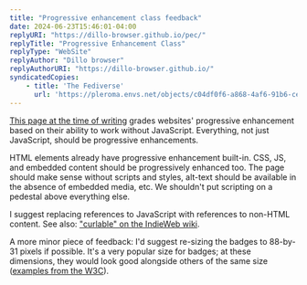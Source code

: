 ```yaml
---
title: "Progressive enhancement class feedback"
date: 2024-06-23T15:46:01-04:00
replyURI: "https://dillo-browser.github.io/pec/"
replyTitle: "Progressive Enhancement Class"
replyType: "WebSite"
replyAuthor: "Dillo browser"
replyAuthorURI: "https://dillo-browser.github.io/"
syndicatedCopies:
    - title: 'The Fediverse'
      url: 'https://pleroma.envs.net/objects/c04df0f6-a868-4af6-91b6-ce6e5b76c399'
---
```


[This page at the time of writing](https://web.archive.org/web/20240623192730/https://dillo-browser.github.io/pec/) grades websites' progressive enhancement based on their ability to work without JavaScript. Everything, not just JavaScript, should be progressive enhancements.

HTML elements already have progressive enhancement built-in. CSS, JS, and embedded content should be progressively enhanced too. The page should make sense without scripts and styles, alt-text should be available in the absence of embedded media, etc. We shouldn't put scripting on a pedestal above everything else.

I suggest replacing references to JavaScript with references to non-HTML content. See also: ["curlable" on the IndieWeb wiki](https://indieweb.org/curlable).

A more minor piece of feedback: I'd suggest re-sizing the badges to 88-by-31 pixels if possible. It's a very popular size for badges; at these dimensions, they would look good alongside others of the same size ([examples from the W3C](https://www.w3.org/QA/Tools/Icons)).
